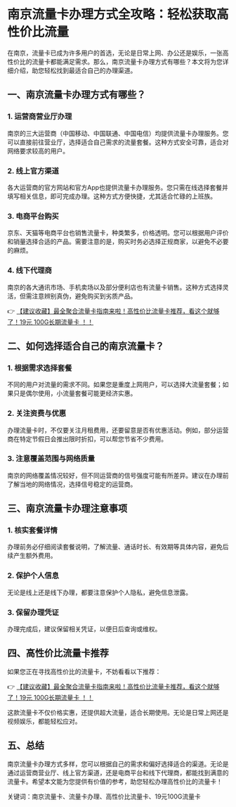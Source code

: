 # 南京流量卡办理方式全攻略：轻松获取高性价比流量

在南京，流量卡已成为许多用户的首选，无论是日常上网、办公还是娱乐，一张高性价比的流量卡都能满足需求。那么，南京流量卡办理方式有哪些？本文将为您详细介绍，助您轻松找到最适合自己的办理渠道。

## 一、南京流量卡办理方式有哪些？

### 1. 运营商营业厅办理
南京的三大运营商（中国移动、中国联通、中国电信）均提供流量卡办理服务。您可以直接前往营业厅，选择适合自己需求的流量套餐。这种方式安全可靠，适合对网络要求较高的用户。

### 2. 线上官方渠道
各大运营商的官方网站和官方App也提供流量卡办理服务。您只需在线选择套餐并填写相关信息，即可完成办理。这种方式方便快捷，尤其适合忙碌的上班族。

### 3. 电商平台购买
京东、天猫等电商平台也销售流量卡，种类繁多，价格透明。您可以根据用户评价和销量选择合适的产品。需要注意的是，购买时务必选择正规商家，以避免不必要的麻烦。

### 4. 线下代理商
南京的各大通讯市场、手机卖场以及部分便利店也有流量卡销售。这种方式选择灵活，但需注意辨别真伪，避免购买到劣质产品。

👉 [【建议收藏】最全聚合流量卡指南来啦！高性价比流量卡推荐，看这个就够了！19元 100G长期流量卡 ！！](https://bit.ly/Liuliangka)

## 二、如何选择适合自己的南京流量卡？

### 1. 根据需求选择套餐
不同的用户对流量的需求不同。如果您是重度上网用户，可以选择大流量套餐；如果只是偶尔使用，小流量套餐可能更经济实惠。

### 2. 关注资费与优惠
办理流量卡时，不仅要关注月租费用，还要留意是否有优惠活动。例如，部分运营商在特定节假日会推出限时折扣，可以帮您节省不少费用。

### 3. 注意覆盖范围与网络质量
南京的网络覆盖情况较好，但不同运营商的信号强度可能有所差异。建议在办理前了解当地的网络情况，选择信号稳定的运营商。

## 三、南京流量卡办理注意事项

### 1. 核实套餐详情
办理前务必仔细阅读套餐说明，了解流量、通话时长、有效期等具体内容，避免后续产生额外费用。

### 2. 保护个人信息
无论是线上还是线下办理，都要注意保护个人隐私，避免信息泄露。

### 3. 保留办理凭证
办理完成后，建议保留相关凭证，以便日后查询或维权。

## 四、高性价比流量卡推荐

如果您正在寻找高性价比的流量卡，不妨看看以下推荐：

👉 [【建议收藏】最全聚合流量卡指南来啦！高性价比流量卡推荐，看这个就够了！19元 100G长期流量卡 ！！](https://bit.ly/Liuliangka)

这款流量卡不仅价格实惠，还提供超大流量，适合长期使用。无论是日常上网还是视频娱乐，都能轻松应对。

## 五、总结

南京流量卡办理方式多样，您可以根据自己的需求和偏好选择适合的渠道。无论是通过运营商营业厅、线上官方渠道，还是电商平台和线下代理商，都能找到满意的流量卡。希望本文能为您提供有价值的参考，助您轻松办理高性价比的流量卡！

关键词：南京流量卡、流量卡办理、高性价比流量卡、19元100G流量卡